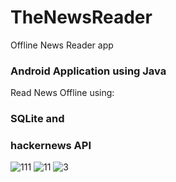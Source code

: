 # TheNewsReader
Offline News Reader app <br />
### Android Application using Java <br />
Read News Offline using:  <br />
### SQLite and  <br />
### hackernews API  <br />
![111](https://user-images.githubusercontent.com/46136886/177122979-21ce6f1e-9ef3-4a36-96fa-ee1375334bff.png)
![11](https://user-images.githubusercontent.com/46136886/176677118-19567958-e449-480e-8648-b0d43d630478.png)
![3](https://user-images.githubusercontent.com/46136886/176677130-ba6ded01-9008-4e7b-a0ad-173a296a8ed4.png)

